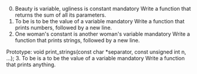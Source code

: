 0. Beauty is variable, ugliness is constant
mandatory
Write a function that returns the sum of all its parameters.
1. To be is to be the value of a variable
mandatory
Write a function that prints numbers, followed by a new line.
2. One woman's constant is another woman's variable
mandatory
Write a function that prints strings, followed by a new line.

Prototype: void print_strings(const char *separator, const unsigned int n, ...);
3. To be is a to be the value of a variable
mandatory
Write a function that prints anything.
